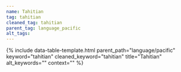 ```yaml
---
name: Tahitian
tag: tahitian
cleaned_tag: tahitian
parent_tag: language_pacific
alt_tags: 
---
```


{% include data-table-template.html 
  parent_path="language/pacific" 
  keyword="tahitian" 
  cleaned_keyword="tahitian" 
  title="Tahitian"
  alt_keywords=""
  context=""
%}

